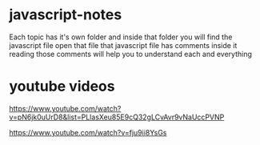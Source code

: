 # javascript-notes
Each topic has it's own folder and inside that folder you will find the
javascript file open that file that javascript file has comments inside
it reading those comments will help you to understand each and everything

# youtube videos
https://www.youtube.com/watch?v=pN6jk0uUrD8&list=PLlasXeu85E9cQ32gLCvAvr9vNaUccPVNP

https://www.youtube.com/watch?v=fju9ii8YsGs


